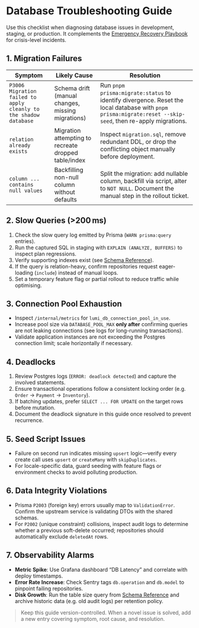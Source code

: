 # Database Troubleshooting Guide

Use this checklist when diagnosing database issues in development, staging, or production. It complements the [Emergency Recovery Playbook](./emergency-recovery.md) for crisis-level incidents.

## 1. Migration Failures

| Symptom                                                          | Likely Cause                                         | Resolution                                                                                                                                                |
| ---------------------------------------------------------------- | ---------------------------------------------------- | --------------------------------------------------------------------------------------------------------------------------------------------------------- |
| `P3006 Migration failed to apply cleanly to the shadow database` | Schema drift (manual changes, missing migrations)    | Run `pnpm prisma:migrate:status` to identify divergence. Reset the local database with `pnpm prisma:migrate:reset --skip-seed`, then re-apply migrations. |
| `relation already exists`                                        | Migration attempting to recreate dropped table/index | Inspect `migration.sql`, remove redundant DDL, or drop the conflicting object manually before deployment.                                                 |
| `column ... contains null values`                                | Backfilling non-null column without defaults         | Split the migration: add nullable column, backfill via script, alter to `NOT NULL`. Document the manual step in the rollout ticket.                       |

## 2. Slow Queries (>200 ms)

1. Check the slow query log emitted by Prisma (`WARN prisma:query` entries).
2. Run the captured SQL in staging with `EXPLAIN (ANALYZE, BUFFERS)` to inspect plan regressions.
3. Verify supporting indexes exist (see [Schema Reference](./schema.md#index-strategy-summary)).
4. If the query is relation-heavy, confirm repositories request eager-loading (`include`) instead of manual loops.
5. Set a temporary feature flag or partial rollout to reduce traffic while optimising.

## 3. Connection Pool Exhaustion

- Inspect `/internal/metrics` for `lumi_db_connection_pool_in_use`.
- Increase pool size via `DATABASE_POOL_MAX` **only after** confirming queries are not leaking connections (see logs for long-running transactions).
- Validate application instances are not exceeding the Postgres connection limit; scale horizontally if necessary.

## 4. Deadlocks

1. Review Postgres logs (`ERROR: deadlock detected`) and capture the involved statements.
2. Ensure transactional operations follow a consistent locking order (e.g. `Order` → `Payment` → `Inventory`).
3. If batching updates, prefer `SELECT ... FOR UPDATE` on the target rows before mutation.
4. Document the deadlock signature in this guide once resolved to prevent recurrence.

## 5. Seed Script Issues

- Failure on second run indicates missing `upsert` logic—verify every create call uses `upsert` or `createMany` with `skipDuplicates`.
- For locale-specific data, guard seeding with feature flags or environment checks to avoid polluting production.

## 6. Data Integrity Violations

- Prisma `P2003` (foreign key) errors usually map to `ValidationError`. Confirm the upstream service is validating DTOs with the shared schemas.
- For `P2002` (unique constraint) collisions, inspect audit logs to determine whether a previous soft-delete occurred; repositories should automatically exclude `deletedAt` rows.

## 7. Observability Alarms

- **Metric Spike**: Use Grafana dashboard “DB Latency” and correlate with deploy timestamps.
- **Error Rate Increase**: Check Sentry tags `db.operation` and `db.model` to pinpoint failing repositories.
- **Disk Growth**: Run the table size query from [Schema Reference](./schema.md#monitoring-queries) and archive historic data (e.g. old audit logs) per retention policy.

> Keep this guide version-controlled. When a novel issue is solved, add a new entry covering symptom, root cause, and resolution.

